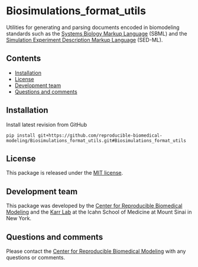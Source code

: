 # Biosimulations_format_utils
Utilities for generating and parsing documents encoded in biomodeling standards such as the [Systems Biology Markup Language](http://www.sbml.org/) (SBML) and the [Simulation Experiment Description Markup Language](https://sed-ml.org/) (SED-ML).

## Contents
* [Installation](#installation)
* [License](#license)
* [Development team](#development-team)
* [Questions and comments](#questions-and-comments)

## Installation

Install latest revision from GitHub
```
pip install git+https://github.com/reproducible-biomedical-modeling/Biosimulations_format_utils.git#Biosimulations_format_utils
```

## License
This package is released under the [MIT license](LICENSE).

## Development team
This package was developed by the [Center for Reproducible Biomedical Modeling](http://reproduciblebiomodels.org) and the [Karr Lab](https://www.karrlab.org) at the Icahn School of Medicine at Mount Sinai in New York.

## Questions and comments
Please contact the [Center for Reproducible Biomedical Modeling](mailto:info@reproduciblebiomodels.org) with any questions or comments.
